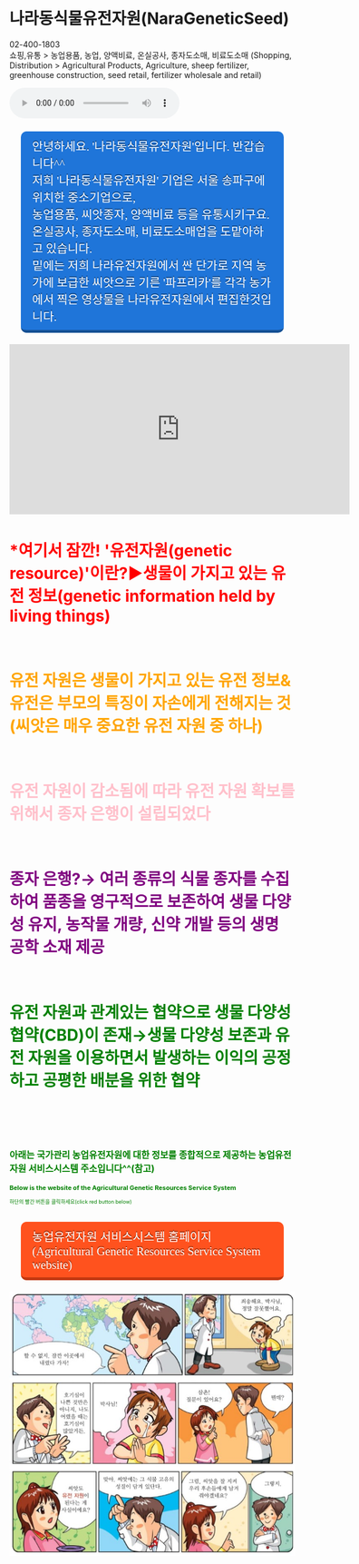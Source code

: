 # 나라동식물유전자원(NaraGeneticSeed)
02-400-1803
<br>
쇼핑,유통 > 농업용품, 농업, 양액비료, 온실공사, 종자도소매, 비료도소매
(Shopping, Distribution > Agricultural Products, Agriculture, sheep fertilizer, greenhouse construction, seed retail, fertilizer wholesale and retail)
<html>

<head>
 <style>
    .btn{
      text-decoration: none;
      font-size:1.3rem;
      color:white;
      padding:10px 20px 10px 20px;
      margin:20px;
      display:inline-block;
      border-radius: 10px;
      transition:all 0.1s;
      text-shadow: 0px -2px rgba(0, 0, 0, 0.44);
      font-family: 'Lobster', cursive;
    }
    .btn:active{
      transform: translateY(3px);
    }
    .btn.blue{
      background-color: #1f75d9;
      border-bottom:5px solid #165195;
    }
    .btn.blue:active{
      border-bottom:2px solid #165195;
    }
    .btn.red{
      background-color: #ff521e;
      border-bottom:5px solid #c1370e;
    }
    .btn.red:active{
      border-bottom:2px solid #c1370e;
    }
  </style>
</head>


<body>
<body background="유전자원사이트배경.png"> 
<audio src="배경음악.mp3" controls autoplay></audio>
<a class="btn blue" href="#blue">안녕하세요. '나라동식물유전자원'입니다. 반갑습니다^^<br>저희 '나라동식물유전자원' 기업은 서울 송파구에 위치한 중소기업으로,<br>농업용품, 씨앗종자, 양액비료 등을 유통시키구요.<br>온실공사, 종자도소매, 비료도소매업을 도맡아하고 있습니다.<br>밑에는 저희 나라유전자원에서 싼 단가로 지역 농가에 보급한 씨앗으로 기른 '파프리카'를 각각 농가에서 찍은 영상물을 나라유전자원에서 편집한것입니다.</a>

<iframe width="600" height="300" src="https://www.youtube.com/embed/WgQIPLgDT2M" frameborder="0" allow="accelerometer; autoplay; encrypted-media; gyroscope; picture-in-picture" allowfullscreen></iframe>

<h1><font color="red">*여기서 잠깐! '유전자원(genetic resource)'이란?▶생물이 가지고 있는 유전 정보(genetic information held by living things)</h1><br>
<h1><font color="orange">유전 자원은 생물이 가지고 있는 유전 정보&유전은 부모의 특징이 자손에게 전해지는 것(씨앗은 매우 중요한 유전 자원 중 하나)</h1><br>
<h1><font color="pink">유전 자원이 감소됨에 따라 유전 자원 확보를 위해서 종자 은행이 설립되었다</h1><br>
<h1><font color="purple">종자 은행?→ 여러 종류의 식물 종자를 수집하여 품종을 영구적으로 보존하여 생물 다양성 유지, 농작물 개량, 신약 개발 등의 생명 공학 소재 제공</h1><br>

<h1><font color="green">유전 자원과 관계있는 협약으로 생물 다양성 협약(CBD)이 존재→생물 다양성 보존과 유전 자원을 이용하면서 발생하는 이익의 공정하고 공평한 배분을 위한 협약</h1><br>


<br><br>
<p style="font-size:16px;"><b>아래는 국가관리 농업유전자원에 대한 정보를 종합적으로 제공하는 농업유전자원 서비스시스템 주소입니다^^(참고)</b>
<p style="font-size:11px;"><b>Below is the website of the Agricultural Genetic Resources Service System</b>
<p style="font-size:9px;">하단의 빨간 버튼을 클릭하세요(click red button below)</p>
  <a class="btn red" href="http://genebank.rda.go.kr/" target="_blank">농업유전자원 서비스시스템 홈페이지(Agricultural Genetic Resources Service System website)</a>

<img src="유전자원설명자료.jpg">

